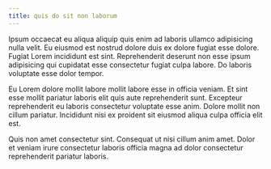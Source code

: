 ```yaml
---
title: quis do sit non laborum
---
```


Ipsum occaecat eu aliqua aliquip quis enim ad laboris ullamco adipisicing nulla velit. Eu eiusmod est nostrud dolore duis ex dolore fugiat esse dolore. Fugiat Lorem incididunt est sint. Reprehenderit deserunt non esse ipsum adipisicing qui cupidatat esse consectetur fugiat culpa labore. Do laboris voluptate esse dolor tempor.

Eu Lorem dolore mollit labore mollit labore esse in officia veniam. Et sint esse mollit pariatur laboris elit quis aute reprehenderit sunt. Excepteur reprehenderit eu laboris consectetur voluptate esse anim. Dolore mollit non cillum pariatur. Incididunt nisi ex proident sit eiusmod aliqua culpa officia elit est.

Quis non amet consectetur sint. Consequat ut nisi cillum anim amet. Dolor et veniam irure consectetur laboris officia magna ad dolor consectetur reprehenderit pariatur laboris.